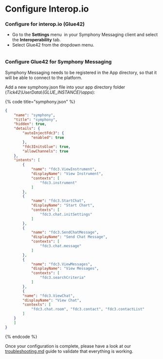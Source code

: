 # Configure Interop.io

### Configure for interop.io (Glue42)

* Go to the **Settings** menu <img src="https://lh4.googleusercontent.com/pGUyIc49QxTNab36tneEr7VEJ3I8jz9FFxSriC265WIP_3_cwo6Y7QGlvHXES5-eEP5S8TJ4U9BOOBBAyRV0o_PGFDZ2SJRdS_DrV7yNT0Ix59egjHhoXb9egYH_lIXMdt9oMJijb5mHXGVch9qVKxc" alt="" data-size="line"> in your Symphony Messaging client and select the **Interoperability** tab.
* Select Glue42 from the dropdown menu.



<figure><img src="https://lh3.googleusercontent.com/kKzz4aKlN45MxcgblUHe9DgG9rHZMxksNkKt4DMwMCZHkATGaNxDHz8Spbdcqdtb1eMr070tV60GRuvp85x321YxcqPy9pMv1i5whusqYf-9eaZBDdIqWg1jgQAc8DQKxxsPAHdDJ3Z5ETgf9IqJPWA" alt=""><figcaption></figcaption></figure>

### Configure Glue42 for Symphony Messaging

Symphony Messaging needs to be registered in the App directory, so that it will be able to connect to the platform.

Add a new symphony.json file into your app directory folder (_Tick42\UserData\\{GLUE\_INSTANCE}\apps_):

{% code title="symphony.json" %}
```json
{
    "name": "symphony",
    "title": "symphony",
    "hidden": true,
    "details": {
        "autoInjectFdc3": {
            "enabled": true
        },
        "fdc3InitsGlue": true,
        "allowChannels": true
    },
    "intents": [
        {
            "name": "fdc3.ViewInstrument",
            "displayName": "View Instrument",
            "contexts": [
                "fdc3.instrument"
            ]
        },
        {
            "name": "fdc3.StartChat",
            "displayName": "Start Chart",
            "contexts": [
                "fdc3.chat.initSettings"
            ]
        },
        {
            "name": "fdc3.SendChatMessage",
            "displayName": "Send Chat Message",
            "contexts": [
                "fdc3.chat.message"
            ]
        },
        {
            "name": "fdc3.ViewMessages",
            "displayName": "View Messages",
            "contexts": [
                "fdc3.searchCriteria"
            ]
        },
        {
	    "name": "fdc3.ViewChat",
	    "displayName": "View Chat",
	    "contexts": [
	        "fdc3.chat.room", "fdc3.contact", "fdc3.contactList"
	    ]
	}
    ]
}
```
{% endcode %}

Once your configuration is complete, please have a look at our [troubleshooting.md](troubleshooting.md "mention") guide to validate that everything is working.

